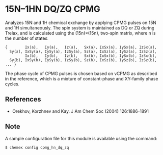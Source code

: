 # 15N–1HN DQ/ZQ CPMG

Analyzes 15N and 1H chemical exchange by applying CPMG pulses on 15N and 1H
simultaneously. The spin system is maintained as DQ or ZQ during Trelax, and
is calculated using the (15n)×(15n), two-spin matrix, where n is the number
of states:

    {        Ix(a),   Iy(a),   Iz(a),   Sx(a), IxSx(a), IySx(a), IzSx(a),
      Sy(a), IxSy(a), IySy(a), IzSy(a), Sz(a), IxSz(a), IySz(a), IzSz(a),
             Ix(b),   Iy(b),   Iz(b),   Sx(b), IxSx(b), IySx(b), IzSx(b),
      Sy(b), IxSy(b), IySy(b), IzSy(b), Sz(b), IxSz(b), IySz(b), IzSz(b), ... }

The phase cycle of CPMG pulses is chosen based on νCPMG as described in the
reference, which is a mixture of constant-phase and XY-family phase cycles.

## References

  - Orekhov, Korzhnev and Kay. J Am Chem Soc (2004) 126:1886-1891

## Note

A sample configuration file for this module is available using the command:

    $ chemex config cpmg_hn_dq_zq
